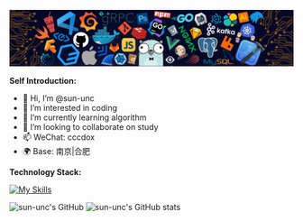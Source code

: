 ![banner](./banner.png)

**Self Introduction:** 

- 👋 Hi, I’m @sun-unc
- 👀 I’m interested in coding
- 🌱 I’m currently learning algorithm
- 💞️ I’m looking to collaborate on study
- 📫 WeChat: cccdox
- 🌍 Base: 南京|合肥

**Technology Stack:** 

[![My Skills](https://skillicons.dev/icons?i=js,ts,vue,vite,sass,nodejs,golang,mysql,docker,git,vscode)](https://skillicons.dev)

![sun-unc's GitHub](https://github-readme-stats.vercel.app/api/top-langs/?username=sun-unc&langs_count=10&layout=compact)
![sun-unc's GitHub stats](https://github-readme-stats.vercel.app/api?username=sun-unc&show_icons=true)
